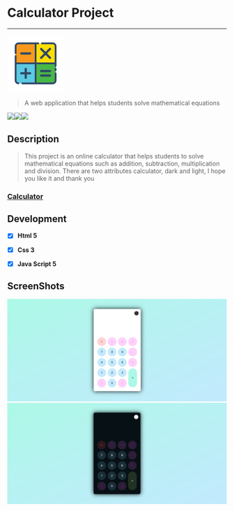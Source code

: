 # Calculator Project
---
<img src="logo_calculator.png" height="130">

> A web application that helps students solve mathematical equations


<img src="https://upload.wikimedia.org/wikipedia/commons/thumb/6/61/HTML5_logo_and_wordmark.svg/1200px-HTML5_logo_and_wordmark.svg.png" height="100"><img src="https://upload.wikimedia.org/wikipedia/commons/thumb/d/d5/CSS3_logo_and_wordmark.svg/800px-CSS3_logo_and_wordmark.svg.png" height="100"><img src="https://pngset.com/images/logo-javascript-pattern-copyright-framework-free-javascript-logo-label-text-symbol-trademark-transparent-png-1498648.png" height="101">

## Description

> This project is an online calculator that helps students to solve mathematical equations such as addition, subtraction, multiplication and division. There are two attributes calculator, dark and light, I hope you like it and thank you

### [Calculator](https://n8wnmgbe5iotkih17tptdw.on.drv.tw/Calcoulator/)


## Development

* [x] **Html 5** 
* [x] **Css 3**
* [x] **Java Script 5**


## ScreenShots

<img src="images/light.jpg">
<img src="images/dark.jpg">
